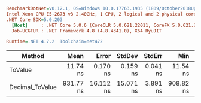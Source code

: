 ``` ini

BenchmarkDotNet=v0.12.1, OS=Windows 10.0.17763.1935 (1809/October2018Update/Redstone5)
Intel Xeon CPU E5-2673 v3 2.40GHz, 1 CPU, 2 logical and 2 physical cores
.NET Core SDK=5.0.203
  [Host]     : .NET Core 5.0.6 (CoreCLR 5.0.621.22011, CoreFX 5.0.621.22011), X64 RyuJIT
  Job-UCGFUR : .NET Framework 4.8 (4.8.4341.0), X64 RyuJIT

Runtime=.NET 4.7.2  Toolchain=net472  

```
|          Method |      Mean |     Error |    StdDev |   StdErr |       Min |       Max |    Median | Ratio | MannWhitney(5%) | RatioSD |
|---------------- |----------:|----------:|----------:|---------:|----------:|----------:|----------:|------:|---------------- |--------:|
|         ToValue |  11.74 ns |  0.170 ns |  0.159 ns | 0.041 ns |  11.54 ns |  12.05 ns |  11.67 ns |  1.00 |            Base |    0.00 |
| Decimal_ToValue | 931.77 ns | 16.112 ns | 15.071 ns | 3.891 ns | 908.82 ns | 957.49 ns | 928.13 ns | 79.39 |          Slower |    1.52 |
